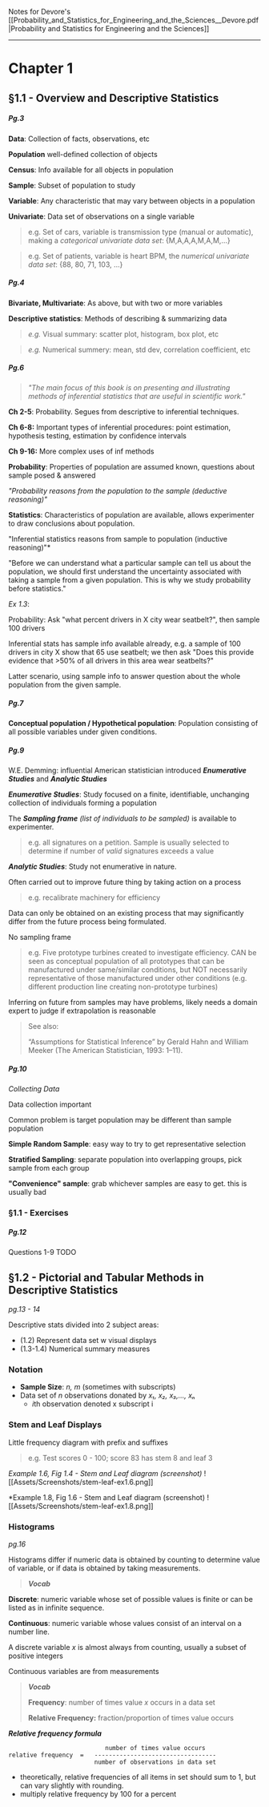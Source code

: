 Notes for Devore's [[Probability_and_Statistics_for_Engineering_and_the_Sciences__Devore.pdf |Probability and Statistics for Engineering and the Sciences]]

-----

# Chapter 1

## §1.1 - Overview and Descriptive Statistics

##### *Pg.3*

**Data**: Collection of facts, observations, etc

**Population** well-defined collection of objects

**Census**: Info available for all objects in population

**Sample**: Subset of population to study

**Variable**: Any characteristic that may vary between objects in a population

**Univariate**: Data set of observations on a single variable
> e.g. Set of cars, variable is transmission type (manual or automatic), making a *categorical univariate data set*: {M,A,A,A,M,A,M,...}

> e.g. Set of patients, variable is heart BPM, the *numerical univariate data set*: {88, 80, 71, 103, ...}

##### *Pg.4*

**Bivariate, Multivariate**: As above, but with two or more variables

**Descriptive statistics**: Methods of describing & summarizing data
> *e.g.* Visual summary: scatter plot, histogram, box plot, etc

> *e.g.* Numerical summery: mean, std dev, correlation coefficient, etc

##### *Pg.6*

> *"The main focus of this book is on presenting and illustrating methods of inferential statistics that are useful in scientific work."*

**Ch 2-5**: Probability. Segues from descriptive to inferential techniques.

**Ch 6-8:** Important types of inferential procedures: point estimation, hypothesis testing, estimation by confidence intervals

**Ch 9-16:** More complex uses of inf methods

**Probability**: Properties of population are assumed known, questions about sample posed & answered

*"Probability reasons from the population to the sample (deductive reasoning)"*

**Statistics**: Characteristics of population are available, allows experimenter to draw conclusions about population.

"Inferential statistics reasons from sample to population (inductive reasoning)"*

"Before we can understand what a particular sample can tell us about the population, we should first understand the uncertainty associated with taking a sample from a given population. This is why we study probability before statistics."

*Ex 1.3*:

Probability: Ask "what percent drivers in X city wear seatbelt?", then sample 100 drivers

Inferential stats has sample info available already, e.g. a sample of 100 drivers in city X show that 65 use seatbelt; we then ask "Does this provide evidence that >50% of all drivers in this area wear seatbelts?"

Latter scenario, using sample info to answer question about the whole population from the given sample.

##### *Pg.7*

**Conceptual population / Hypothetical population**: Population consisting of all possible variables under given conditions.

##### *Pg.9*

W.E. Demming: influential American statistician introduced ***Enumerative Studies*** and ***Analytic Studies***

***Enumerative Studies***: Study focused on a finite, identifiable, unchanging collection of individuals forming a population

The ***Sampling frame*** *(list of individuals to be sampled)* is available to experimenter.

> e.g. all signatures on a petition. Sample is usually selected to determine if number of *valid* signatures exceeds a value

***Analytic Studies***: Study not enumerative in nature.

Often carried out to improve future thing by taking action on a process

> e.g. recalibrate machinery for efficiency

Data can only be obtained on an existing process that may significantly differ from the future process being formulated.

No sampling frame

> e.g. Five prototype turbines created to investigate efficiency. CAN be seen as conceptual population of all prototypes that can be manufactured under same/similar conditions, but NOT necessarily representative of those manufactured under other conditions (e.g. different production line creating non-prototype turbines)

Inferring on future from samples may have problems, likely needs a domain expert to judge if extrapolation is reasonable

> See also:
> 
> “Assumptions for Statistical Inference” by Gerald Hahn and William Meeker (The American Statistician, 1993: 1–11).

##### Pg.10

*Collecting Data*

Data collection important

Common problem is target population may be different than sample population

**Simple Random Sample**: easy way to try to get representative selection

**Stratified Sampling**: separate population into overlapping groups, pick sample from each group

**"Convenience" sample**: grab whichever samples are easy to get. this is usually bad

### §1.1 - Exercises
##### Pg.12
Questions 1-9
TODO

## §1.2 - Pictorial and Tabular Methods in Descriptive Statistics

*pg.13 - 14*

Descriptive stats divided into 2 subject areas:
- (1.2) Represent data set w visual displays
- (1.3-1.4) Numerical summary measures

### Notation
- **Sample Size**: *n, m* (sometimes with subscripts)
- Data set of *n* observations donated by  *x₁, x₂, x₃,..., xₙ*
	- *i*th observation denoted x subscript i

### Stem and Leaf Displays

Little frequency diagram with prefix and suffixes

> e.g. Test scores 0 - 100; score 83 has stem 8 and leaf 3

*Example 1.6, Fig 1.4 - Stem and Leaf diagram (screenshot)*
![[Assets/Screenshots/stem-leaf-ex1.6.png]]

*Example 1.8, Fig 1.6 - Stem and Leaf diagram (screenshot)
![[Assets/Screenshots/stem-leaf-ex1.8.png]]


### Histograms
*pg.16*

Histograms differ if numeric data is obtained by counting to determine value of variable, or if data is obtained by taking measurements.


>***Vocab***
> 
**Discrete**: numeric variable whose set of possible values is finite or can be listed as in infinite sequence.
>
**Continuous**: numeric variable whose values consist of an interval on a number line.

A discrete variable *x* is almost always from counting, usually a subset of positive integers

Continuous variables are from measurements

> ***Vocab***
> 
> **Frequency**: number of times value *x* occurs in a data set
>
> **Relative Frequency:** fraction/proportion of times value occurs

***Relative frequency formula***

```
                           number of times value occurs
relative frequency  =   ----------------------------------
                        number of observations in data set
```

- theoretically, relative frequencies of all items in set should sum to 1, but can vary slightly with rounding.
- multiply relative frequency by 100 for a percent

